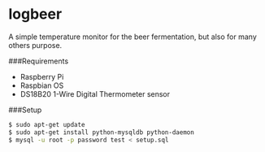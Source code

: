 logbeer
=======

A simple temperature monitor for the beer fermentation, but also for many others purpose.

###Requirements

* Raspberry Pi
* Raspbian OS
* DS18B20 1-Wire Digital Thermometer sensor


###Setup

```sh
$ sudo apt-get update
$ sudo apt-get install python-mysqldb python-daemon
$ mysql -u root -p password test < setup.sql
```
